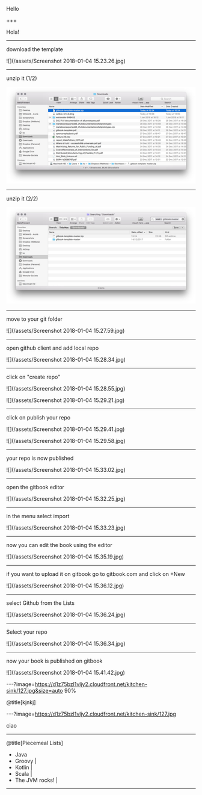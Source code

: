 
Hello

+++

Hola!

---

<!-- <img src="" alt="Drawing" style="width: 200px;" class="roar"/> -->

download the template

![](/assets/Screenshot 2018-01-04 15.23.26.jpg)

---

unzip it (1/2)

<img src="/assets/Screenshot 2018-01-04 15.25.57.jpg" alt="Drawing" />

---

unzip it (2/2)

<img src="/assets/Screenshot 2018-01-04 15.26.30.jpg" alt="Drawing" class="roar"/>


---

move to your git folder

![](/assets/Screenshot 2018-01-04 15.27.59.jpg)

---


open github client and add local repo

![](/assets/Screenshot 2018-01-04 15.28.34.jpg)

---

click on "create repo"

![](/assets/Screenshot 2018-01-04 15.28.55.jpg)

![](/assets/Screenshot 2018-01-04 15.29.21.jpg)


---

click on publish your repo

![](/assets/Screenshot 2018-01-04 15.29.41.jpg)

![](/assets/Screenshot 2018-01-04 15.29.58.jpg)


---

your repo is now published

![](/assets/Screenshot 2018-01-04 15.33.02.jpg)


---

open the gitbook editor

![](/assets/Screenshot 2018-01-04 15.32.25.jpg)


---

in the menu select import

![](/assets/Screenshot 2018-01-04 15.33.23.jpg)


---

now you can edit the book using the editor

![](/assets/Screenshot 2018-01-04 15.35.19.jpg)


---

if you want to upload it on gitbook go to gitbook.com and click on +New

![](/assets/Screenshot 2018-01-04 15.36.12.jpg)


---

select Github from the Lists

![](/assets/Screenshot 2018-01-04 15.36.24.jpg)


---

Select your repo

![](/assets/Screenshot 2018-01-04 15.36.34.jpg)


---

now your book is published on gitbook

![](/assets/Screenshot 2018-01-04 15.41.42.jpg)

---?image=https://d1z75bzl1vljy2.cloudfront.net/kitchen-sink/127.jpg&size=auto 90%

@title[kjnkj]

---?image=https://d1z75bzl1vljy2.cloudfront.net/kitchen-sink/127.jpg

ciao


---

@title[Piecemeal Lists]

- Java
- Groovy |
- Kotlin |
- Scala  |
- The JVM rocks! |

---
